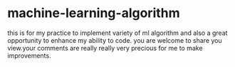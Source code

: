 # machine-learning-algorithm
this is for my practice to implement variety of ml algorithm and also a great opportunity to enhance my ability to code.
you are welcome to share you view.your comments are really really very precious for me to make improvements.

